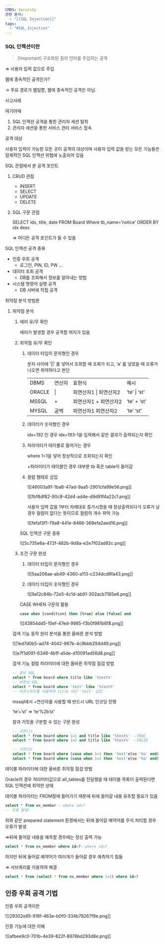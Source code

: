 ```yaml
---
CMDS: Security
관련 문서:
  - "[[SQL Injection]]"
tags:
  - "#SQL_Injection"
---
```

### SQL 인젝션이란

> [!important] 구조화된 질의 언어를 주입하는 공격

⇒ 사용자 입력 값으로 주입

  

웹에 종속적인 공격인가?

→ 주요 경로가 웹일뿐, 웹에 종속적인 공격은 아님.

  

사고사례

여기어때

1. SQL 인젝션 공격을 통한 관리자 세션 탈취
2. 관리자 세션을 통한 서비스 관리 서비스 접속

  

공격 대상

사용자 입력이 가능한 모든 곳이 공격의 대상이며 사용자 입력 값을 받는 모든 기능들은 잠재적인 SQL 인젝션 위협에 노출되어 있음

  

SQL 관점에서 본 공격 포인트

1. CRUD 관점
    - INSERT
    - SELECT
    - UPDATE
    - DELETE

1. SQL 구문 관점
    
    SELECT idx, title, date FROM Board Where tb_name=’notice’ ORDER BY idx desc
    
    ⇒ 어디든 공격 포인트가 될 수 있음
    

  

SQL 인젝션 공격 종류

- 인증 우회 공격
    - 로그인, PIN, ID, PW …
- 데이터 조회 공격
    - DB를 조회해서 정보를 알아내는 방법
- 시스템 명령어 실행 공격
    - DB 서버에 직접 공격

  

취약점 분석 방법론

1. 취약점 분석
    
    1. 에러 유/무 확인
        
        에러가 발생할 경우 공격할 여지가 있음
        
    2. 취약점 유/무 확인
        
        1. 데이터 타입이 문자형인 경우
            
            문자 사이에 ‘||’ 를 넣어서 조회할 때 조회가 되고, ‘a’ 를 넣었을 때 오류가 나오면 취약하다고 판단
            
            |   |   |   |   |
            |---|---|---|---|
            |DBMS|연산자|표현식|예시|
            |ORACLE|\||피연산자1 \| 피연산자2|‘te’ \| ‘st’|
            |MSSQL|+|피연산자1 + 피연산자2|‘te’ + ‘st’|
            |MYSQL|공백|피연산자1 피연산자2|‘te’ ‘st’|
            
        2. 데이터가 숫자형인 경우
            
            idx=192 인 경우 idx=193-1을 입력해서 같은 결과가 출력되는지 확인
            
        3. 파라미터가 테이블로 들어가는 경우
            
            where 1=1을 넣어 정상적으로 조회되는지 확인
            
            +파라미터가 테이블인 경우 대부분 tb 혹은 table이 들어감
            
        4. 컬럼 형태로 삽입
            
            ![[46003a91-1ba8-47ad-9aa5-2901cfa99e56.png]]
            
            ![[fbf8df82-90c8-42d4-ad4e-d9d91f4a22c1.png]]
            
            사용자 입력 값을 1부터 차례대로 증가시켰을 때 정상출력되다가 오류가 날 경우 컬럼이 없다는 뜻이므로 컬럼의 개수 파악 가능
            
            ![[fefa13f1-79a8-441e-8466-369efa2aed16.png]]
            
        
          
        
        SQL 인젝션 구문 종류
        
        ![[5c735e6a-472f-482b-9d8a-e2e7f02ad82c.png]]
        
    3. 조건 구문 완성
        
        1. 데이터 타입이 문자형인 경우
            
            ![[5aa206ae-ab49-4360-a113-c234dcd6fa43.png]]
            
        2. 데이터 타입이 숫자형인 경우
            
            ![[9a12c84b-72e5-4c1d-ab91-302acb7165e6.png]]
            
        
          
        
        CASE WHEN 구문의 활용
        
        ```SQL
        case when [condition] then [true] else [false] end
        ```
        
        ![[43854dd5-10ef-47ed-9985-f3b0f981b6f8.png]]
        
    
      
    
    검색 기능 동작 원리 분석을 통한 올바른 분석 방법
    
    ![[1ed7d0b5-ad74-4042-987b-4c9bbb294d49.png]]
    
    ![[e7f1d091-6348-4b1f-a5de-d10091ad56d8.png]]
    
      
    
    검색 기능 컬럼 파라미터에 대한 올바른 취약점 점검 방법
    
    ```SQL
    -- 정상 SQL
    select * from board where title like '%test%'
    -- 비정상 SQL
    select * from board where 'test' like '%test%'
    -- 버프스위트를 이용하여 title 대신 'test' 삽입
    ```
    
    mssql에서 +연산자를 사용할 때 반드시 URL 인코딩 진행
    
    ‘te’+’st’ ⇒ ‘te’%2b’st’
    
      
    
    참과 거짓을 구분할 수 있는 구문 완성
    
    ```SQL
    -- 구문(1)
    select * from board where 1=1 and title like '%test%' --TRUE
    select * from board where 1=2 and title like '%test%' --FALSE
    
    -- 구문(2)
    select * from board where (case when 1=1 then 'test'else 'ha' end) like '%test%' --TRUE
    select * from board where (case when 1=2 then 'test'else 'ha' end) like '%test%' --FALSE
    ```
    

테이블 파라미터에 대한 올바른 취약점 점검 방법

Oracle의 경우 파라미터값으로 all_tables를 전달했을 때 테이블 목록이 출력된다면 SQL 인젝션에 취약한 상태

테이블 파라미터는 FROM절에 들어가기 때문에 뒤에 들어갈 내용 유추할 필요가 있음

```SQL
select * from ex_member-- where id=?
-- 오류 발생!
```

위와 같은 prepared statement 환경에서는 뒤에 들어갈 예약어를 주석 처리할 경우 오류가 발생

⇒뒤에 들어갈 내용을 예측할 경우에는 정상 출력 가능

```SQL
select * from ex_member where id=?--where id=?
```

하지만 뒤에 들어갈 예약어가 여러개가 들어갈 경우 예측하기 힘듦

⇒ 서브쿼리를 이용하여 해결

```SQL
select * from (select * from ex_member where 1=1) where id=?
```

  

## 인증 우회 공격 기법

인증 우회 공격이란

![[29302e85-916f-463e-b0f0-334b78267f9e.png]]

  

인증 기능에 대한 이해

![[afbee9c0-701b-4e39-822f-8976bd293d8e.png]]